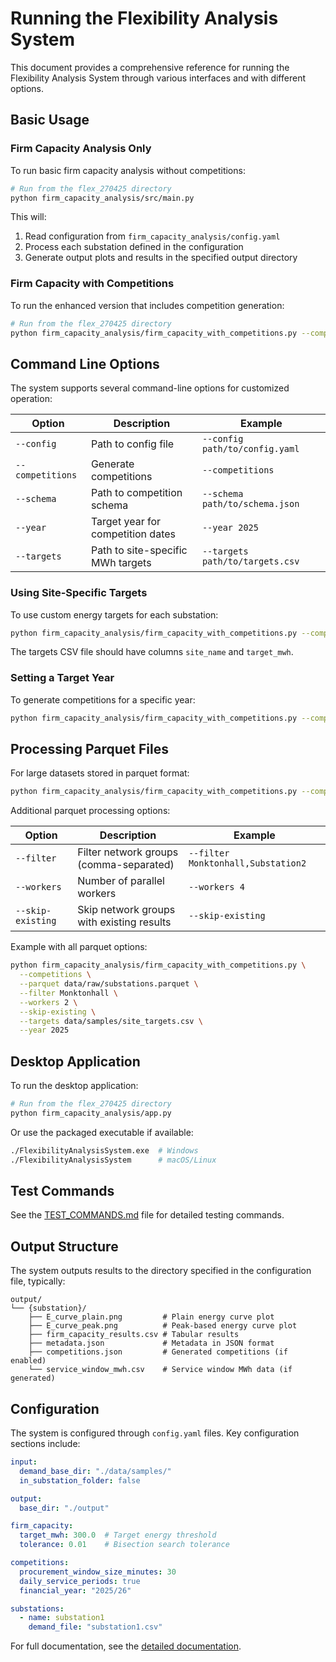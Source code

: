 # Running the Flexibility Analysis System

This document provides a comprehensive reference for running the Flexibility Analysis System through various interfaces and with different options.

## Basic Usage

### Firm Capacity Analysis Only

To run basic firm capacity analysis without competitions:

```bash
# Run from the flex_270425 directory
python firm_capacity_analysis/src/main.py
```

This will:
1. Read configuration from `firm_capacity_analysis/config.yaml`
2. Process each substation defined in the configuration
3. Generate output plots and results in the specified output directory

### Firm Capacity with Competitions

To run the enhanced version that includes competition generation:

```bash
# Run from the flex_270425 directory
python firm_capacity_analysis/firm_capacity_with_competitions.py --competitions
```

## Command Line Options

The system supports several command-line options for customized operation:

| Option | Description | Example |
|--------|-------------|---------|
| `--config` | Path to config file | `--config path/to/config.yaml` |
| `--competitions` | Generate competitions | `--competitions` |
| `--schema` | Path to competition schema | `--schema path/to/schema.json` |
| `--year` | Target year for competition dates | `--year 2025` |
| `--targets` | Path to site-specific MWh targets | `--targets path/to/targets.csv` |

### Using Site-Specific Targets

To use custom energy targets for each substation:

```bash
python firm_capacity_analysis/firm_capacity_with_competitions.py --competitions --targets data/samples/site_targets.csv
```

The targets CSV file should have columns `site_name` and `target_mwh`.

### Setting a Target Year

To generate competitions for a specific year:

```bash
python firm_capacity_analysis/firm_capacity_with_competitions.py --competitions --year 2025
```

## Processing Parquet Files

For large datasets stored in parquet format:

```bash
python firm_capacity_analysis/firm_capacity_with_competitions.py --competitions --parquet data/raw/substations.parquet
```

Additional parquet processing options:

| Option | Description | Example |
|--------|-------------|---------|
| `--filter` | Filter network groups (comma-separated) | `--filter Monktonhall,Substation2` |
| `--workers` | Number of parallel workers | `--workers 4` |
| `--skip-existing` | Skip network groups with existing results | `--skip-existing` |

Example with all parquet options:

```bash
python firm_capacity_analysis/firm_capacity_with_competitions.py \
  --competitions \
  --parquet data/raw/substations.parquet \
  --filter Monktonhall \
  --workers 2 \
  --skip-existing \
  --targets data/samples/site_targets.csv \
  --year 2025
```

## Desktop Application

To run the desktop application:

```bash
# Run from the flex_270425 directory
python firm_capacity_analysis/app.py
```

Or use the packaged executable if available:

```bash
./FlexibilityAnalysisSystem.exe  # Windows
./FlexibilityAnalysisSystem      # macOS/Linux
```

## Test Commands

See the [TEST_COMMANDS.md](tests/TEST_COMMANDS.md) file for detailed testing commands.

## Output Structure

The system outputs results to the directory specified in the configuration file, typically:

```
output/
└── {substation}/
    ├── E_curve_plain.png         # Plain energy curve plot
    ├── E_curve_peak.png          # Peak-based energy curve plot
    ├── firm_capacity_results.csv # Tabular results
    ├── metadata.json             # Metadata in JSON format
    ├── competitions.json         # Generated competitions (if enabled)
    └── service_window_mwh.csv    # Service window MWh data (if generated)
```

## Configuration

The system is configured through `config.yaml` files. Key configuration sections include:

```yaml
input:
  demand_base_dir: "./data/samples/"
  in_substation_folder: false

output:
  base_dir: "./output"

firm_capacity:
  target_mwh: 300.0  # Target energy threshold
  tolerance: 0.01    # Bisection search tolerance

competitions:
  procurement_window_size_minutes: 30
  daily_service_periods: true
  financial_year: "2025/26"

substations:
  - name: substation1
    demand_file: "substation1.csv"
```

For full documentation, see the [detailed documentation](docs/index.md).